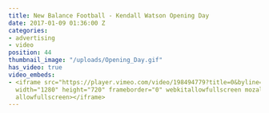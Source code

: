 ```yaml
---
title: New Balance Football - Kendall Watson Opening Day
date: 2017-01-09 01:36:00 Z
categories:
- advertising
- video
position: 44
thumbnail_image: "/uploads/Opening_Day.gif"
has_video: true
video_embeds:
- <iframe src="https://player.vimeo.com/video/198494779?title=0&byline=0&portrait=0"
  width="1280" height="720" frameborder="0" webkitallowfullscreen mozallowfullscreen
  allowfullscreen></iframe>
---
```


